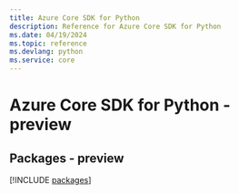```yaml
---
title: Azure Core SDK for Python
description: Reference for Azure Core SDK for Python
ms.date: 04/19/2024
ms.topic: reference
ms.devlang: python
ms.service: core
---
```

# Azure Core SDK for Python - preview
## Packages - preview
[!INCLUDE [packages](core-index.md)]